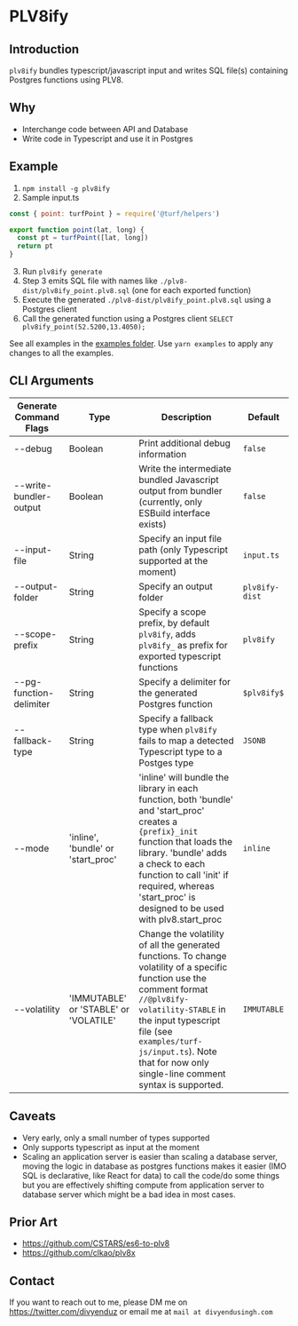 # PLV8ify

## Introduction

`plv8ify` bundles typescript/javascript input and writes SQL file(s) containing Postgres functions using PLV8.

## Why

- Interchange code between API and Database
- Write code in Typescript and use it in Postgres

## Example

1. `npm install -g plv8ify`
2. Sample input.ts

```js
const { point: turfPoint } = require('@turf/helpers')

export function point(lat, long) {
  const pt = turfPoint([lat, long])
  return pt
}
```

3. Run `plv8ify generate`
4. Step 3 emits SQL file with names like `./plv8-dist/plv8ify_point.plv8.sql` (one for each exported function)
5. Execute the generated `./plv8-dist/plv8ify_point.plv8.sql` using a Postgres client
6. Call the generated function using a Postgres client `SELECT plv8ify_point(52.5200,13.4050);`

See all examples in the [examples folder](/examples). Use `yarn examples` to apply any changes to all the examples.

## CLI Arguments

| Generate Command Flags  | Type                                  | Description                                                                                                                                                                                                                                                                             | Default        |
| ----------------------- | ------------------------------------- | --------------------------------------------------------------------------------------------------------------------------------------------------------------------------------------------------------------------------------------------------------------------------------------- | -------------- |
| --debug                 | Boolean                               | Print additional debug information                                                                                                                                                                                                                                                      | `false`        |
| --write-bundler-output  | Boolean                               | Write the intermediate bundled Javascript output from bundler (currently, only ESBuild interface exists)                                                                                                                                                                                | `false`        |
| --input-file            | String                                | Specify an input file path (only Typescript supported at the moment)                                                                                                                                                                                                                    | `input.ts`     |
| --output-folder         | String                                | Specify an output folder                                                                                                                                                                                                                                                                | `plv8ify-dist` |
| --scope-prefix          | String                                | Specify a scope prefix, by default `plv8ify`, adds `plv8ify_` as prefix for exported typescript functions                                                                                                                                                                               | `plv8ify`      |
| --pg-function-delimiter | String                                | Specify a delimiter for the generated Postgres function                                                                                                                                                                                                                                 | `$plv8ify$`    |
| --fallback-type         | String                                | Specify a fallback type when `plv8ify` fails to map a detected Typescript type to a Postges type                                                                                                                                                                                        | `JSONB`        |
| --mode                  | 'inline', 'bundle' or 'start_proc'    | 'inline' will bundle the library in each function, both 'bundle' and 'start_proc' creates a `{prefix}_init` function that loads the library. 'bundle' adds a check to each function to call 'init' if required, whereas 'start_proc' is designed to be used with plv8.start_proc        | `inline`       |
| --volatility            | 'IMMUTABLE' or 'STABLE' or 'VOLATILE' | Change the volatility of all the generated functions. To change volatility of a specific function use the comment format `//@plv8ify-volatility-STABLE` in the input typescript file (see `examples/turf-js/input.ts`). Note that for now only single-line comment syntax is supported. | `IMMUTABLE`    |

## Caveats

- Very early, only a small number of types supported
- Only supports typescript as input at the moment
- Scaling an application server is easier than scaling a database server, moving the logic in database as postgres functions makes it easier (IMO SQL is declarative, like React for data) to call the code/do some things but you are effectively shifting compute from application server to database server which might be a bad idea in most cases.

## Prior Art

- https://github.com/CSTARS/es6-to-plv8
- https://github.com/clkao/plv8x

## Contact

If you want to reach out to me, please DM me on https://twitter.com/divyenduz or email me at `mail at divyendusingh.com`
